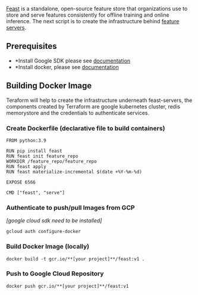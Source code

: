 [Feast](https://feast.dev/) is a standalone, open-source feature store that organizations use to store and serve features consistently for offline training and online inference.
The next script is to create the infrastructure behind [feature servers](https://docs.feast.dev/reference/feature-servers).

## Prerequisites

* *Install Google SDK please see [documentation](https://cloud.google.com/sdk/docs/install)
* *Install docker, please see [documentation](https://docs.docker.com/engine/install/ubuntu/)

## Building Docker Image

Teraform will help to create the infrastructure underneath feast-servers, the components created by Terraform are google kubernetes cluster, redis memorystore and the credentials to authenticate services.

### Create Dockerfile (declarative file to build containers)
```commandline
FROM python:3.9

RUN pip install feast
RUN feast init feature_repo
WORKDIR /feature_repo/feature_repo
RUN feast apply
RUN feast materialize-incremental $(date +%Y-%m-%d)

EXPOSE 6566

CMD ["feast", "serve"]
```

### Authenticate to push/pull Images from GCP

*[google cloud sdk need to be installed]*

```commandline
gcloud auth configure-docker
```

### Build Docker Image (locally)
```commandline
docker build -t gcr.io/**[your project]**/feast:v1 .
```

### Push to Google Cloud Repository
```commandline
docker push gcr.io/**[your project]**/feast:v1
```